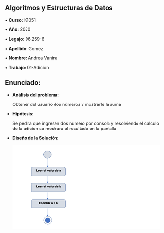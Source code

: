   
## **Algoritmos y Estructuras de Datos**

• **Curso:** K1051

• **Año:** 2020

• **Legajo:** 96.259-6

• **Apellido:** Gomez

• **Nombre:** Andrea Vanina

• **Trabajo:** 01-Adicion

## **Enunciado:** 
- **Análisis del problema:**
    
    Obtener del usuario dos números y mostrarle la suma

- **Hipótesis:** 
    
    Se pedira que ingresen dos numero por consola y resolviendo el calculo de la adicion se mostrara el resultado en la pantalla

- **Diseño de la Solución:** 

    ![Diagrama de Flujo](https://github.com/andreavgomez/AED/blob/master/docs/DF_Adicion.png "Diagrama de Flujo")

